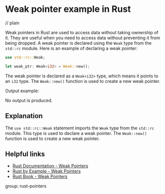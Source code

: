 # Weak pointer example in Rust
// plain

Weak pointers in Rust are used to access data without taking ownership of it. They are useful when you need to access data without preventing it from being dropped. A weak pointer is declared using the `Weak` type from the `std::rc` module. Here is an example of declaring a weak pointer:
```rust
use std::rc::Weak;

let weak_ptr: Weak<i32> = Weak::new();
```
The weak pointer is declared as a `Weak<i32>` type, which means it points to an `i32` type. The `Weak::new()` function is used to create a new weak pointer.

Output example:

No output is produced.

## Explanation

The `use std::rc::Weak` statement imports the `Weak` type from the `std::rc` module. This type is used to declare a weak pointer. The `Weak::new()` function is used to create a new weak pointer.

## Helpful links
- [Rust Documentation - Weak Pointers](https://doc.rust-lang.org/std/rc/struct.Weak.html)
- [Rust by Example - Weak Pointers](https://doc.rust-lang.org/rust-by-example/std_misc/weak.html)
- [Rust Book - Weak Pointers](https://doc.rust-lang.org/book/ch15-05-reference-counting.html#weak-references-and-cycles)

group: rust-pointers
